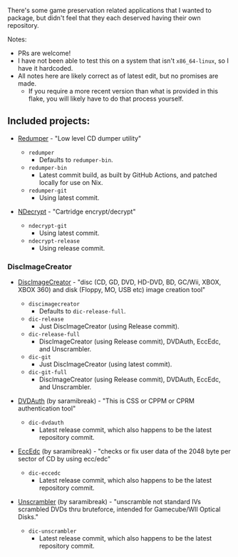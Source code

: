 There's some game preservation related applications that I wanted to package, but didn't feel that they each deserved having their own repository.

Notes:
- PRs are welcome!
- I have not been able to test this on a system that isn't `x86_64-linux`, so I have it hardcoded. 
- All notes here are likely correct as of latest edit, but no promises are made.
  - If you require a more recent version than what is provided in this flake, you will likely have to do that process yourself.

## Included projects:
- [Redumper](https://github.com/superg/redumper) - "Low level CD dumper utility"
  - `redumper`
    - Defaults to `redumper-bin`.
  - `redumper-bin`
    - Latest commit build, as built by GitHub Actions, and patched locally for use on Nix.
  - `redumper-git`
    - Using latest commit.

- [NDecrypt](https://github.com/SabreTools/NDecrypt) - "Cartridge encrypt/decrypt"
  - `ndecrypt-git`
    - Using latest commit.
  - `ndecrypt-release`
    - Using release commit.

### DiscImageCreator
- [DiscImageCreator](https://github.com/saramibreak/DiscImageCreator) - "disc (CD, GD, DVD, HD-DVD, BD, GC/Wii, XBOX, XBOX 360) and disk (Floppy, MO, USB etc) image creation tool"
  - `discimagecreator`
    - Defaults to `dic-release-full`.
  - `dic-release`
    - Just DiscImageCreator (using Release commit).
  - `dic-release-full`
    - DiscImageCreator (using Release commit), DVDAuth, EccEdc, and Unscrambler.
  - `dic-git`
    - Just DiscImageCreator (using latest commit).
  - `dic-git-full`
    - DiscImageCreator (using Release commit), DVDAuth, EccEdc, and Unscrambler.

- [DVDAuth](https://github.com/saramibreak/DVDAuth) (by saramibreak) - "This is CSS or CPPM or CPRM authentication tool"
  - `dic-dvdauth`
    - Latest release commit, which also happens to be the latest repository commit.

- [EccEdc](https://github.com/saramibreak/EccEdc) (by saramibreak) - "checks or fix user data of the 2048 byte per sector of CD by using ecc/edc"
  - `dic-eccedc`
    - Latest release commit, which also happens to be the latest repository commit.

- [Unscrambler](https://github.com/saramibreak/unscrambler) (by saramibreak) - "unscramble not standard IVs scrambled DVDs thru bruteforce, intended for Gamecube/WII Optical Disks."
  - `dic-unscrambler`
    - Latest release commit, which also happens to be the latest repository commit.
